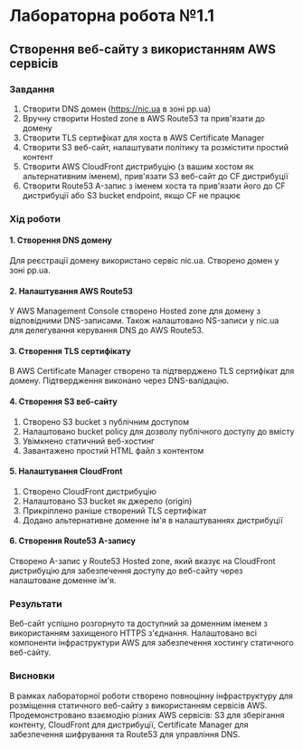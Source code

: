 # Лабораторна робота №1.1

## Створення веб-сайту з використанням AWS сервісів

### Завдання

1. Створити DNS домен (https://nic.ua в зоні pp.ua)
2. Вручну створити Hosted zone в AWS Route53 та прив'язати до домену
3. Створити TLS сертифікат для хоста в AWS Certificate Manager
4. Створити S3 веб-сайт, налаштувати політику та розмістити простий контент
5. Створити AWS CloudFront дистрибуцію (з вашим хостом як альтернативним іменем), прив'язати S3 веб-сайт до CF дистрибуції
6. Створити Route53 A-запис з іменем хоста та прив'язати його до CF дистрибуції або S3 bucket endpoint, якщо CF не працює

### Хід роботи

#### 1. Створення DNS домену

Для реєстрації домену використано сервіс nic.ua. Створено домен у зоні pp.ua.

#### 2. Налаштування AWS Route53

У AWS Management Console створено Hosted zone для домену з відповідними DNS-записами. Також налаштовано NS-записи у nic.ua для делегування керування DNS до AWS Route53.

#### 3. Створення TLS сертифікату

В AWS Certificate Manager створено та підтверджено TLS сертифікат для домену. Підтвердження виконано через DNS-валідацію.

#### 4. Створення S3 веб-сайту

1. Створено S3 bucket з публічним доступом
2. Налаштовано bucket policy для дозволу публічного доступу до вмісту
3. Увімкнено статичний веб-хостинг
4. Завантажено простий HTML файл з контентом

#### 5. Налаштування CloudFront

1. Створено CloudFront дистрибуцію
2. Налаштовано S3 bucket як джерело (origin)
3. Прикріплено раніше створений TLS сертифікат
4. Додано альтернативне доменне ім'я в налаштуваннях дистрибуції

#### 6. Створення Route53 A-запису

Створено A-запис у Route53 Hosted zone, який вказує на CloudFront дистрибуцію для забезпечення доступу до веб-сайту через налаштоване доменне ім'я.

### Результати

Веб-сайт успішно розгорнуто та доступний за доменним іменем з використанням захищеного HTTPS з'єднання. Налаштовано всі компоненти інфраструктури AWS для забезпечення хостингу статичного веб-сайту.

### Висновки

В рамках лабораторної роботи створено повноцінну інфраструктуру для розміщення статичного веб-сайту з використанням сервісів AWS. Продемонстровано взаємодію різних AWS сервісів: S3 для зберігання контенту, CloudFront для дистрибуції, Certificate Manager для забезпечення шифрування та Route53 для управління DNS.
